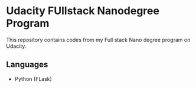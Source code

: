 # Udacity FUllstack Nanodegree Program

This repository contains codes from my Full stack Nano degree program on Udacity. 

## Languages

- Python (FLask)
